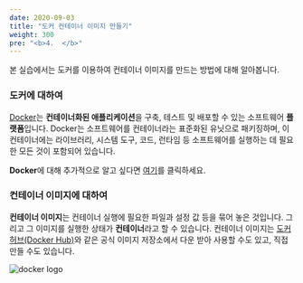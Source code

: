 ```yaml
---
date: 2020-09-03
title: "도커 컨테이너 이미지 만들기"
weight: 300
pre: "<b>4.  </b>"
---
```


본 실습에서는 도커를 이용하여 컨테이너 이미지를 만드는 방법에 대해 알아봅니다.

### 도커에 대하여

[Docker](https://aws.amazon.com/docker/?nc1=h_ls)는 **컨테이너화된 애플리케이션**을 구축, 테스트 및 배포할 수 있는 소프트웨어 **플랫폼**입니다. Docker는 소프트웨어를 컨테이너라는 표준화된 유닛으로 패키징하며, 이 컨테이너에는 라이브러리, 시스템 도구, 코드, 런타임 등 소프트웨어를 실행하는 데 필요한 모든 것이 포함되어 있습니다.

**Docker**에 대해 추가적으로 알고 싶다면 [여기](https://www.docker.com/resources/what-container)를 클릭하세요.

### 컨테이너 이미지에 대하여
**컨테이너 이미지**는 컨테이너 실행에 필요한 파일과 설정 값 등을 묶어 놓은 것입니다. 그리고 그 이미지를 실행한 상태가 **컨테이너**라고 할 수 있습니다. 컨테이너 이미지는 [도커 허브(Docker Hub)](https://hub.docker.com/)와 같은 공식 이미지 저장소에서 다운 받아 사용할 수도 있고, 직접 만들 수도 있습니다.

![docker logo](/images/container_image/docker_logo.png)
